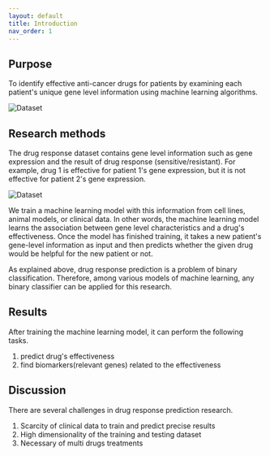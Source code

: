```yaml
---
layout: default
title: Introduction
nav_order: 1
---
```


## Purpose

To identify effective anti-cancer drugs for patients by examining each patient's unique gene level information using machine learning algorithms.

![Dataset](/drp/assets/images/purpose.png)

## Research methods

The drug response dataset contains gene level information such as gene expression and the result of drug response (sensitive/resistant). For example, drug 1 is effective for patient 1's gene expression, but it is not effective for patient 2's gene expression. 

![Dataset](/drp/assets/images/dataset.png)

We train a machine learning model with this information from cell lines, animal models, or clinical data. In other words, the machine learning model learns the association between gene level characteristics and a drug's effectiveness. Once the model has finished training, it takes a new patient's gene-level information as input and then predicts whether the given drug would be helpful for the new patient or not.

As explained above, drug response prediction is a problem of binary classification. Therefore, among various models of machine learning, any binary classifier can be applied for this research.

## Results

After training the machine learning model, it can perform the following tasks.

1. predict drug's effectiveness
2. find biomarkers(relevant genes) related to the effectiveness

## Discussion

There are several challenges in drug response prediction research.

1. Scarcity of clinical data to train and predict precise results
3. High dimensionality of the training and testing dataset
3. Necessary of multi drugs treatments